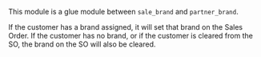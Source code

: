 This module is a glue module between `sale_brand` and `partner_brand`.

If the customer has a brand assigned, it will set that brand on the Sales Order. If the customer has no brand, or if the customer is cleared from the SO, the brand on the SO will also be cleared.
